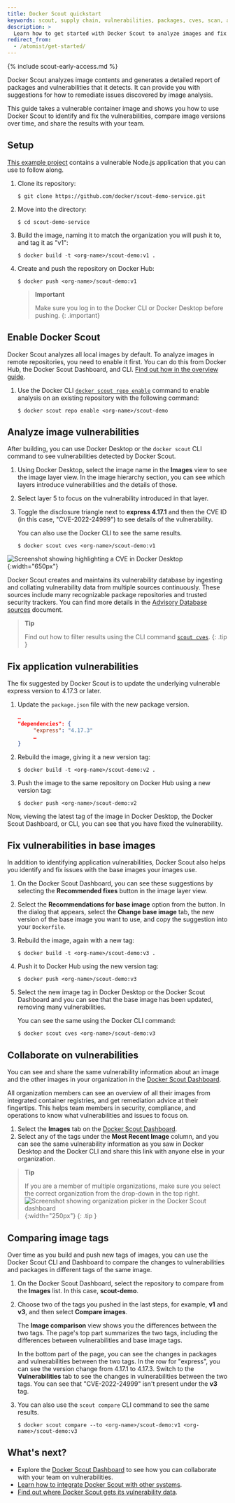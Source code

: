 ```yaml
---
title: Docker Scout quickstart
keywords: scout, supply chain, vulnerabilities, packages, cves, scan, analysis, analyze
description: >
  Learn how to get started with Docker Scout to analyze images and fix vulnerabilities
redirect_from:
  - /atomist/get-started/
---
```


{% include scout-early-access.md %}

Docker Scout analyzes image contents and generates a detailed report of packages
and vulnerabilities that it detects. It can provide you with
suggestions for how to remediate issues discovered by image analysis.

This guide takes a vulnerable container image and shows you how to use Docker
Scout to identify and fix the vulnerabilities, compare image versions over time,
and share the results with your team.

## Setup

[This example project](https://github.com/docker/scout-demo-service) contains 
a vulnerable Node.js application that you can use to follow along.

1. Clone its repository:

   ```console
   $ git clone https://github.com/docker/scout-demo-service.git
   ```

2. Move into the directory:

   ```console
   $ cd scout-demo-service
   ```

3. Build the image, naming it to match the organization you will push it to, 
   and tag it as "v1":

   ```console
   $ docker build -t <org-name>/scout-demo:v1 .
   ```

4. Create and push the repository on Docker Hub:

   ```console
   $ docker push <org-name>/scout-demo:v1
   ```

   > **Important**
   >
   > Make sure you log in to the Docker CLI or Docker Desktop before pushing.
   {: .important}

## Enable Docker Scout

Docker Scout analyzes all local images by default. To analyze images in
remote repositories, you need to enable it first.
You can do this from Docker Hub, the Docker Scout Dashboard, and CLI.
[Find out how in the overview guide](/scout).

1. Use the Docker CLI [`docker scout repo enable`](/engine/reference/commandline/scout_repo_enable)
   command to enable analysis on an existing repository with the following command:

   ```console
   $ docker scout repo enable <org-name>/scout-demo
   ```

## Analyze image vulnerabilities

After building, you can use Docker Desktop or the `docker scout` CLI command 
to see vulnerabilities detected by Docker Scout.

1. Using Docker Desktop, select the image name in the **Images** view to see 
   the image layer view. In the image hierarchy section, you can see which layers 
   introduce vulnerabilities and the details of those.

2. Select layer 5 to focus on the vulnerability introduced in that layer.

3. Toggle the disclosure triangle next to **express 4.17.1** and then the CVE ID (in this case, "CVE-2022-24999⁠") to see details of the
   vulnerability.

   You can also use the Docker CLI to see the same results.

   ```console
   $ docker scout cves <org-name>/scout-demo:v1
   ```

![Screenshot showing highlighting a CVE in Docker Desktop](./images/scout-onboarding-dd-v1-cvve-focus.png){:width="650px"}

Docker Scout creates and maintains its vulnerability database by ingesting and
collating vulnerability data from multiple sources continuously. These sources
include many recognizable package repositories and trusted security trackers.
You can find more details in the [Advisory Database sources](./advisory-db-sources.md) document.

> **Tip**
>
> Find out how to filter results using the CLI command [`scout cves`](/engine/reference/commandline/scout_cves).
{: .tip }

## Fix application vulnerabilities

The fix suggested by Docker Scout is to update
the underlying vulnerable express version to 4.17.3 or later.

1. Update the `package.json` file with the new package version.

   ```json
   …
   "dependencies": {
        "express": "4.17.3"
        …
   }
   ```

2. Rebuild the image, giving it a new version tag:

   ```console
   $ docker build -t <org-name>/scout-demo:v2 .
   ```

3. Push the image to the same repository on Docker Hub using a new version tag:

   ```console
   $ docker push <org-name>/scout-demo:v2
   ```

Now, viewing the latest tag of the image in Docker Desktop, the Docker Scout
Dashboard, or CLI, you can see that you have fixed the vulnerability.

## Fix vulnerabilities in base images

In addition to identifying application
vulnerabilities, Docker Scout also helps you identify and fix issues with the
base images your images use.

1. On the Docker Scout Dashboard, you can see these suggestions
   by selecting the **Recommended fixes** button in the image layer view.

2. Select the **Recommendations for base image** option from the button. In the
   dialog that appears, select the **Change base image** tab, the new version of
   the base image you want to use, and copy the suggestion into your `Dockerfile`.

3. Rebuild the image, again with a new tag:

   ```console
   $ docker build -t <org-name>/scout-demo:v3 .
   ```

4. Push it to Docker Hub using the new version tag:

   ```console
   $ docker push <org-name>/scout-demo:v3
   ```

5. Select the new image tag in Docker Desktop or the Docker Scout Dashboard and you
   can see that the base image has been updated, removing many vulnerabilities.

   You can see the same using the Docker CLI command:

   ```console
   $ docker scout cves <org-name>/scout-demo:v3
   ```

## Collaborate on vulnerabilities

You can see and share the same vulnerability information about an image and
the other images in your organization in the [Docker Scout Dashboard](./dashboard.md).

All organization members can see an overview of all their images from integrated container registries,
and get remediation advice at their fingertips. This helps team members in
security, compliance, and operations to know what vulnerabilities and issues to focus on.

1. Select the **Images** tab on the [Docker Scout Dashboard](https://scout.docker.com).
2. Select any of the tags under
    the **Most Recent Image** column, and you can see the same vulnerability
    information as you saw in Docker Desktop and the Docker CLI and share this link with anyone else in your organization.

> **Tip**
>
> If you are a member of multiple organizations, make sure you select the
> correct organization from the drop-down in the top right.
> ![Screenshot showing organization picker in the Docker Scout dashboard](./images/scout-onboarding-org-picker.png){:width="250px"}
{: .tip }

## Comparing image tags

Over time as you build and push new tags of images, you can use the Docker Scout
CLI and Dashboard to compare the changes to vulnerabilities and packages in
different tags of the same image.

1. On the Docker Scout Dashboard, select the repository to compare from the
    **Images** list. In this case, **scout-demo**.
2. Choose two of the tags you
    pushed in the last steps, for example, **v1** and **v3**, and then select **Compare images**.

    The **Image comparison** view shows you the differences between the two tags.
    The page's top part summarizes the two tags, including the differences between
    vulnerabilities and base image tags.

    In the bottom part of the page, you can see the changes in packages and
    vulnerabilities between the two tags. In the row for "express", you can see the
    version change from 4.17.1 to 4.17.3. Switch to the **Vulnerabilities** tab to
    see the changes in vulnerabilities between the two tags. You can see that
    "CVE-2022-24999⁠" isn't present under the **v3** tag.

3. You can also use the `scout compare` CLI command to see the same results.

   ```console
   $ docker scout compare --to <org-name>/scout-demo:v1 <org-name>/scout-demo:v3
   ```

## What's next?

- Explore the [Docker Scout Dashboard](/scout/dashboard) to see how you can
  collaborate with your team on vulnerabilities.
- [Learn how to integrate Docker Scout with other systems](./integrations/index.md).
- [Find out where Docker Scout gets its vulnerability data](/scout/advisory-db-sources).
